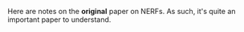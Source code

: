 Here are notes on the **original** paper on NERFs. As such, it's quite an important paper to understand.